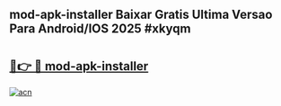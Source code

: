 ## mod-apk-installer Baixar Gratis Ultima Versao Para Android/IOS 2025 #xkyqm

# <h2><a href="https://ainizakaria.my?title=mod-apk-installer&ref=20M">🔗👉 🔴 mod-apk-installer</a></h2>

[![acn](https://github.com/user-attachments/assets/0f9c940e-d8b0-45ae-aac7-cd30a18b3e1c)](https://ainizakaria.my?title=mod-apk-installer&ref=20M)


